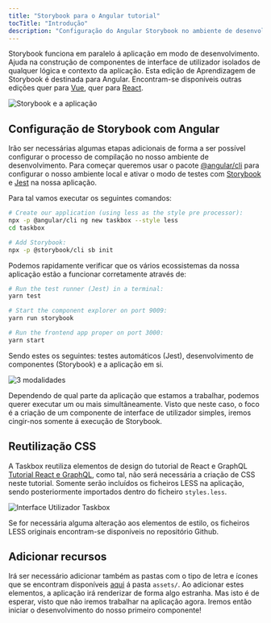```yaml
---
title: "Storybook para o Angular tutorial"
tocTitle: "Introdução"
description: "Configuração do Angular Storybook no ambiente de desenvolvimento"
---
```


Storybook funciona em paralelo á aplicação em modo de desenvolvimento.
Ajuda na construção de componentes de interface de utilizador isolados de qualquer lógica e contexto da aplicação.
Esta edição de Aprendizagem de Storybook é destinada para Angular.
Encontram-se disponíveis outras edições quer para [Vue](/vue/pt/get-started), quer para [React](/react/pt/get-started).

![Storybook e a aplicação](/storybook-relationship.jpg)

## Configuração de Storybook com Angular

Irão ser necessárias algumas etapas adicionais de forma a ser possível configurar o processo de compilação no nosso ambiente de desenvolvimento.
Para começar queremos usar o pacote [@angular/cli](https://cli.angular.io/) para configurar o nosso ambiente local e ativar o modo de testes com [Storybook](https://storybook.js.org/) e
[Jest](https://facebook.github.io/jest/) na nossa aplicação.

Para tal vamos executar os seguintes comandos:

```bash
# Create our application (using less as the style pre processor):
npx -p @angular/cli ng new taskbox --style less
cd taskbox

# Add Storybook:
npx -p @storybook/cli sb init
```

Podemos rapidamente verificar que os vários ecossistemas da nossa aplicação estão a funcionar corretamente através de:

```bash
# Run the test runner (Jest) in a terminal:
yarn test

# Start the component explorer on port 9009:
yarn run storybook

# Run the frontend app proper on port 3000:
yarn start
```

Sendo estes os seguintes: testes automáticos (Jest), desenvolvimento de componentes (Storybook) e a aplicação em si.

![3 modalidades](/app-three-modalities.png)

Dependendo de qual parte da aplicação que estamos a trabalhar, podemos querer executar um ou mais simultâneamente.
Visto que neste caso, o foco é a criação de um componente de interface de utilizador simples, iremos cingir-nos somente á execução de Storybook.

## Reutilização CSS

A Taskbox reutiliza elementos de design do tutorial de React e GraphQL
[Tutorial React e GraphQL](https://blog.hichroma.com/graphql-react-tutorial-part-1-6-d0691af25858), como tal, não será necessária a criação de CSS neste tutorial. Somente serão incluídos os ficheiros LESS na aplicação, sendo posteriormente importados dentro do ficheiro `styles.less`.

![Interface Utilizador Taskbox](/ss-browserchrome-taskbox-learnstorybook.png)

<div class="aside">
  Se for necessária alguma alteração aos elementos de estilo, os ficheiros LESS originais encontram-se disponíveis no repositório Github.
</div>

## Adicionar recursos

Irá ser necessário adicionar também as pastas com o tipo de letra e ícones que se encontram disponíveis [aqui](https://github.com/chromaui/learnstorybook-code/tree/master/public) á pasta `assets/`. Ao adicionar estes elementos, a aplicação irá renderizar de forma algo estranha.
Mas isto é de esperar, visto que não iremos trabalhar na aplicação agora.
Iremos então iniciar o desenvolvimento do nosso primeiro componente!
